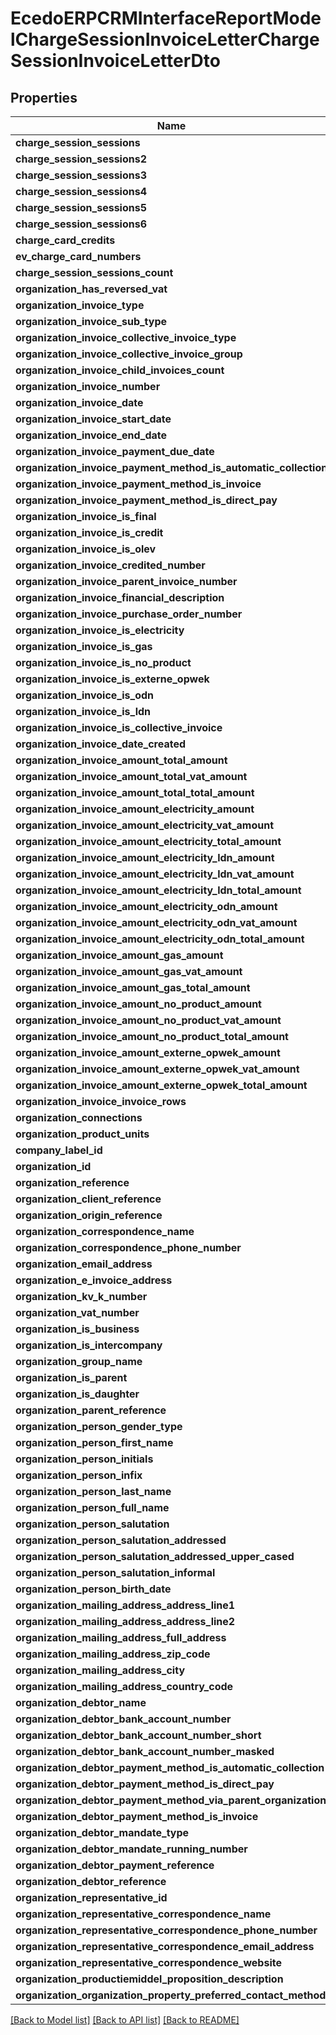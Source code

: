 # EcedoERPCRMInterfaceReportModelChargeSessionInvoiceLetterChargeSessionInvoiceLetterDto

## Properties
Name | Type | Description | Notes
------------ | ------------- | ------------- | -------------
**charge_session_sessions** | [**\Swagger\Client\Model\EcedoERPCRMInterfaceReportModelChargeSessionInvoiceLetterChargeSessionInvoiceLetterDtoChargeDetailRecord[]**](EcedoERPCRMInterfaceReportModelChargeSessionInvoiceLetterChargeSessionInvoiceLetterDtoChargeDetailRecord.md) |  | [optional] 
**charge_session_sessions2** | [**\Swagger\Client\Model\EcedoERPCRMInterfaceReportModelChargeSessionInvoiceLetterChargeSessionInvoiceLetterDtoChargeDetailRecord[]**](EcedoERPCRMInterfaceReportModelChargeSessionInvoiceLetterChargeSessionInvoiceLetterDtoChargeDetailRecord.md) |  | [optional] 
**charge_session_sessions3** | [**\Swagger\Client\Model\EcedoERPCRMInterfaceReportModelChargeSessionInvoiceLetterChargeSessionInvoiceLetterDtoChargeDetailRecord[]**](EcedoERPCRMInterfaceReportModelChargeSessionInvoiceLetterChargeSessionInvoiceLetterDtoChargeDetailRecord.md) |  | [optional] 
**charge_session_sessions4** | [**\Swagger\Client\Model\EcedoERPCRMInterfaceReportModelChargeSessionInvoiceLetterChargeSessionInvoiceLetterDtoChargeDetailRecord[]**](EcedoERPCRMInterfaceReportModelChargeSessionInvoiceLetterChargeSessionInvoiceLetterDtoChargeDetailRecord.md) |  | [optional] 
**charge_session_sessions5** | [**\Swagger\Client\Model\EcedoERPCRMInterfaceReportModelChargeSessionInvoiceLetterChargeSessionInvoiceLetterDtoChargeDetailRecord[]**](EcedoERPCRMInterfaceReportModelChargeSessionInvoiceLetterChargeSessionInvoiceLetterDtoChargeDetailRecord.md) |  | [optional] 
**charge_session_sessions6** | [**\Swagger\Client\Model\EcedoERPCRMInterfaceReportModelChargeSessionInvoiceLetterChargeSessionInvoiceLetterDtoChargeDetailRecord[]**](EcedoERPCRMInterfaceReportModelChargeSessionInvoiceLetterChargeSessionInvoiceLetterDtoChargeDetailRecord.md) |  | [optional] 
**charge_card_credits** | [**\Swagger\Client\Model\EcedoERPCRMInterfaceReportModelChargeSessionInvoiceLetterChargeSessionInvoiceLetterDtoChargeCardCreditDto[]**](EcedoERPCRMInterfaceReportModelChargeSessionInvoiceLetterChargeSessionInvoiceLetterDtoChargeCardCreditDto.md) |  | [optional] 
**ev_charge_card_numbers** | **string** |  | [optional] 
**charge_session_sessions_count** | **int** |  | [optional] 
**organization_has_reversed_vat** | **bool** |  | [optional] 
**organization_invoice_type** | **string** |  | [optional] 
**organization_invoice_sub_type** | **string** |  | [optional] 
**organization_invoice_collective_invoice_type** | **string** |  | [optional] 
**organization_invoice_collective_invoice_group** | **string** |  | [optional] 
**organization_invoice_child_invoices_count** | **int** |  | [optional] 
**organization_invoice_number** | **string** |  | [optional] 
**organization_invoice_date** | [**\DateTime**](\DateTime.md) |  | [optional] 
**organization_invoice_start_date** | [**\DateTime**](\DateTime.md) |  | [optional] 
**organization_invoice_end_date** | [**\DateTime**](\DateTime.md) |  | [optional] 
**organization_invoice_payment_due_date** | [**\DateTime**](\DateTime.md) |  | [optional] 
**organization_invoice_payment_method_is_automatic_collection** | **bool** |  | [optional] 
**organization_invoice_payment_method_is_invoice** | **bool** |  | [optional] 
**organization_invoice_payment_method_is_direct_pay** | **bool** |  | [optional] 
**organization_invoice_is_final** | **bool** |  | [optional] 
**organization_invoice_is_credit** | **bool** |  | [optional] 
**organization_invoice_is_olev** | **bool** |  | [optional] 
**organization_invoice_credited_number** | **string** |  | [optional] 
**organization_invoice_parent_invoice_number** | **string** |  | [optional] 
**organization_invoice_financial_description** | **string** |  | [optional] 
**organization_invoice_purchase_order_number** | **string** |  | [optional] 
**organization_invoice_is_electricity** | **bool** |  | [optional] 
**organization_invoice_is_gas** | **bool** |  | [optional] 
**organization_invoice_is_no_product** | **bool** |  | [optional] 
**organization_invoice_is_externe_opwek** | **bool** |  | [optional] 
**organization_invoice_is_odn** | **bool** |  | [optional] 
**organization_invoice_is_ldn** | **bool** |  | [optional] 
**organization_invoice_is_collective_invoice** | **bool** |  | [optional] 
**organization_invoice_date_created** | [**\DateTime**](\DateTime.md) |  | [optional] 
**organization_invoice_amount_total_amount** | **double** |  | [optional] 
**organization_invoice_amount_total_vat_amount** | **double** |  | [optional] 
**organization_invoice_amount_total_total_amount** | **double** |  | [optional] 
**organization_invoice_amount_electricity_amount** | **double** |  | [optional] 
**organization_invoice_amount_electricity_vat_amount** | **double** |  | [optional] 
**organization_invoice_amount_electricity_total_amount** | **double** |  | [optional] 
**organization_invoice_amount_electricity_ldn_amount** | **double** |  | [optional] 
**organization_invoice_amount_electricity_ldn_vat_amount** | **double** |  | [optional] 
**organization_invoice_amount_electricity_ldn_total_amount** | **double** |  | [optional] 
**organization_invoice_amount_electricity_odn_amount** | **double** |  | [optional] 
**organization_invoice_amount_electricity_odn_vat_amount** | **double** |  | [optional] 
**organization_invoice_amount_electricity_odn_total_amount** | **double** |  | [optional] 
**organization_invoice_amount_gas_amount** | **double** |  | [optional] 
**organization_invoice_amount_gas_vat_amount** | **double** |  | [optional] 
**organization_invoice_amount_gas_total_amount** | **double** |  | [optional] 
**organization_invoice_amount_no_product_amount** | **double** |  | [optional] 
**organization_invoice_amount_no_product_vat_amount** | **double** |  | [optional] 
**organization_invoice_amount_no_product_total_amount** | **double** |  | [optional] 
**organization_invoice_amount_externe_opwek_amount** | **double** |  | [optional] 
**organization_invoice_amount_externe_opwek_vat_amount** | **double** |  | [optional] 
**organization_invoice_amount_externe_opwek_total_amount** | **double** |  | [optional] 
**organization_invoice_invoice_rows** | [**\Swagger\Client\Model\EcedoERPCRMInterfaceReportModelChargeSessionInvoiceLetterChargeSessionInvoiceLetterDtoInvoiceRow[]**](EcedoERPCRMInterfaceReportModelChargeSessionInvoiceLetterChargeSessionInvoiceLetterDtoInvoiceRow.md) |  | [optional] 
**organization_connections** | [**\Swagger\Client\Model\EcedoERPCRMInterfaceReportModelChargeSessionInvoiceLetterChargeSessionInvoiceLetterDtoConnection[]**](EcedoERPCRMInterfaceReportModelChargeSessionInvoiceLetterChargeSessionInvoiceLetterDtoConnection.md) |  | [optional] 
**organization_product_units** | [**\Swagger\Client\Model\EcedoERPCRMInterfaceReportModelChargeSessionInvoiceLetterChargeSessionInvoiceLetterDtoProductUnit[]**](EcedoERPCRMInterfaceReportModelChargeSessionInvoiceLetterChargeSessionInvoiceLetterDtoProductUnit.md) |  | [optional] 
**company_label_id** | **string** |  | [optional] 
**organization_id** | **string** |  | [optional] 
**organization_reference** | **string** |  | [optional] 
**organization_client_reference** | **string** |  | [optional] 
**organization_origin_reference** | **string** |  | [optional] 
**organization_correspondence_name** | **string** |  | [optional] 
**organization_correspondence_phone_number** | **string** |  | [optional] 
**organization_email_address** | **string** |  | [optional] 
**organization_e_invoice_address** | **string** |  | [optional] 
**organization_kv_k_number** | **string** |  | [optional] 
**organization_vat_number** | **string** |  | [optional] 
**organization_is_business** | **bool** |  | [optional] 
**organization_is_intercompany** | **bool** |  | [optional] 
**organization_group_name** | **string** |  | [optional] 
**organization_is_parent** | **bool** |  | [optional] 
**organization_is_daughter** | **bool** |  | [optional] 
**organization_parent_reference** | **string** |  | [optional] 
**organization_person_gender_type** | **string** |  | [optional] 
**organization_person_first_name** | **string** |  | [optional] 
**organization_person_initials** | **string** |  | [optional] 
**organization_person_infix** | **string** |  | [optional] 
**organization_person_last_name** | **string** |  | [optional] 
**organization_person_full_name** | **string** |  | [optional] 
**organization_person_salutation** | **string** |  | [optional] 
**organization_person_salutation_addressed** | **string** |  | [optional] 
**organization_person_salutation_addressed_upper_cased** | **string** |  | [optional] 
**organization_person_salutation_informal** | **string** |  | [optional] 
**organization_person_birth_date** | [**\DateTime**](\DateTime.md) |  | [optional] 
**organization_mailing_address_address_line1** | **string** |  | [optional] 
**organization_mailing_address_address_line2** | **string** |  | [optional] 
**organization_mailing_address_full_address** | **string** |  | [optional] 
**organization_mailing_address_zip_code** | **string** |  | [optional] 
**organization_mailing_address_city** | **string** |  | [optional] 
**organization_mailing_address_country_code** | **string** |  | [optional] 
**organization_debtor_name** | **string** |  | [optional] 
**organization_debtor_bank_account_number** | **string** |  | [optional] 
**organization_debtor_bank_account_number_short** | **string** |  | [optional] 
**organization_debtor_bank_account_number_masked** | **string** |  | [optional] 
**organization_debtor_payment_method_is_automatic_collection** | **bool** |  | [optional] 
**organization_debtor_payment_method_is_direct_pay** | **bool** |  | [optional] 
**organization_debtor_payment_method_via_parent_organization** | **bool** |  | [optional] 
**organization_debtor_payment_method_is_invoice** | **bool** |  | [optional] 
**organization_debtor_mandate_type** | **string** |  | [optional] 
**organization_debtor_mandate_running_number** | **int** |  | [optional] 
**organization_debtor_payment_reference** | **string** |  | [optional] 
**organization_debtor_reference** | **string** |  | [optional] 
**organization_representative_id** | **string** |  | [optional] 
**organization_representative_correspondence_name** | **string** |  | [optional] 
**organization_representative_correspondence_phone_number** | **string** |  | [optional] 
**organization_representative_correspondence_email_address** | **string** |  | [optional] 
**organization_representative_correspondence_website** | **string** |  | [optional] 
**organization_productiemiddel_proposition_description** | **string** |  | [optional] 
**organization_organization_property_preferred_contact_method** | **string** |  | [optional] 

[[Back to Model list]](../README.md#documentation-for-models) [[Back to API list]](../README.md#documentation-for-api-endpoints) [[Back to README]](../README.md)



